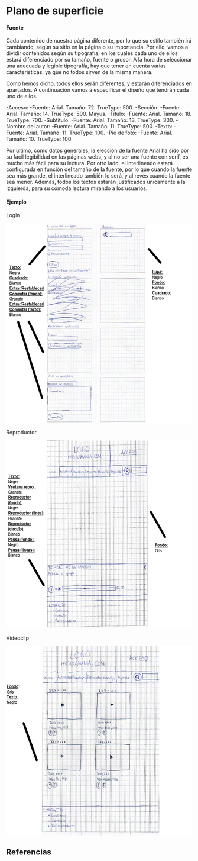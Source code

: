 # Plano de superficie

#### Fuente

Cada contenido de nuestra página diferente, por lo que su estilo también irá cambiando, según su sitio en la página o su importancia. Por ello, vamos a dividir contenidos según su tipografía, en los cuales cada uno de ellos estará diferenciado por su tamaño, fuente o grosor. A la hora de seleccionar una adecuada y legible tipografía, hay que tener en cuenta varias características, ya que no todos sirven de la misma manera. 

Como hemos dicho, todos ellos serán diferentes, y estarán diferenciados en apartados. A continuación vamos a especificar el diseño que tendrán cada uno de ellos. 

-Acceso: 
	-Fuente: Arial. Tamaño: 72. TrueType: 500.
-Sección:
	-Fuente: Arial. Tamaño: 14. TrueType: 500. Mayus.
-Título:
	-Fuente: Arial. Tamaño: 18. TrueType: 700.
-Subtítulo:
	-Fuente: Arial. Tamaño: 13. TrueType: 300.
-Nombre del autor:
	-Fuente: Arial. Tamaño: 11. TrueType: 500.
-Texto:
	-Fuente: Arial. Tamaño: 11. TrueType: 100.
-Pie de foto:
	-Fuente: Arial. Tamaño: 10. TrueType: 100.
	
Por último, como datos generales, la elección de la fuente Arial ha sido por su fácil legibilidad en las páginas webs, y al no ser una fuente con serif, es mucho más fácil para su lectura. Por otro lado, el interlineado estará configurada en función del tamaño de la fuente, por lo que cuando la fuente sea más grande, el interlineado también lo será, y al revés cuando la fuente sea menor. Además, todos los textos estarán justificados únicamente a la izquierda, para su cómoda lectura mirando a los usuarios. 

#### Ejemplo

Login

![Login](/5-superficie/imagenes/login1.jpg)

Reproductor

![Reproductor](/5-superficie/imagenes/reproductor1.jpg)

Videoclip

![Videoclip](/5-superficie/imagenes/videoclip1.jpg)

## Referencias